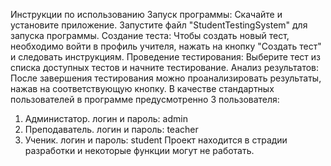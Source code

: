 Инструкции по использованию
Запуск программы:
Скачайте и установите приложение.
Запустите файл "StudentTestingSystem" для запуска программы.
Создание теста:
Чтобы создать новый тест, необходимо войти в профиль учителя, нажать на кнопку "Создать тест" и следовать инструкциям.
Проведение тестирования:
Выберите тест из списка доступных тестов и начните тестирование.
Анализ результатов:
После завершения тестирования можно проанализировать результаты, нажав на соответствующую кнопку.
В качестве стандартных пользователей в программе предусмотренно 3 пользователя:
1. Администатор. логин и пароль: admin
2. Преподаватель. логин и пароль: teacher
3. Ученик. логин и пароль: student
Проект находится в страдии разработки и некоторые функции могут не работать.
